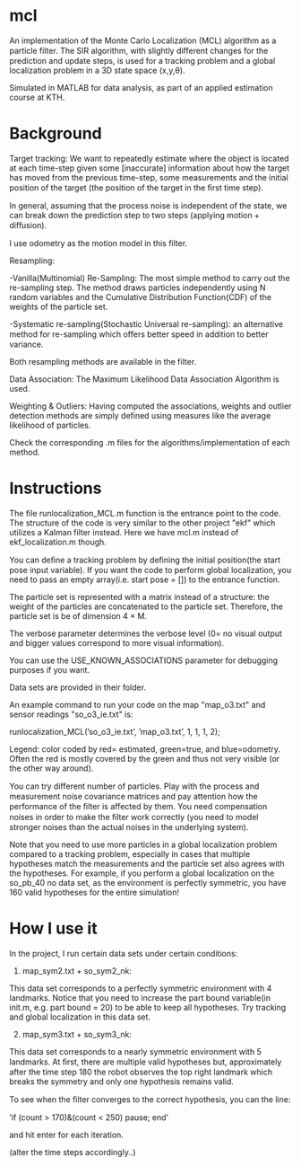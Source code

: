# mcl
An implementation of the Monte Carlo Localization (MCL) algorithm as a particle filter. 
The SIR algorithm, with slightly diﬀerent changes for the prediction and update steps, is used for a tracking problem and a global localization problem in a 3D state space (x,y,θ).

Simulated in MATLAB for data analysis, as part of an applied estimation course at KTH.

# Background

Target tracking: We want to repeatedly estimate where the object is located at each time-step given some [inaccurate] information about how the target has moved from the previous time-step, some measurements and the initial position of the target (the position of the target in the ﬁrst time step).

In general, assuming that the process noise is independent of the state, we can break down the prediction step to two steps (applying motion + diﬀusion). 

I use odometry as the motion model in this filter.

Resampling:

-Vanilla(Multinomial) Re-Sampling: The most simple method to carry out the re-sampling step. The method draws particles independently using N random variables and the Cumulative Distribution Function(CDF) of the weights of the particle set.

-Systematic re-sampling(Stochastic Universal re-sampling): an alternative method for re-sampling which oﬀers better speed in addition to better variance.

Both resampling methods are available in the filter.

Data Association: The Maximum Likelihood Data Association Algorithm is used.

Weighting & Outliers: Having computed the associations, weights and outlier detection methods are simply defined using measures like the average likelihood of particles.

Check the corresponding .m files for the algorithms/implementation of each method.

# Instructions

The file runlocalization_MCL.m function is the entrance point to the code. The structure of the code is very similar to the other project "ekf" which utilizes a Kalman filter instead. Here we have mcl.m instead of ekf_localization.m though.

You can deﬁne a tracking problem by deﬁning the initial position(the start pose input variable). If you want the code to perform global localization, you need to pass an empty array(i.e. start pose = []) to the entrance function.

The particle set is represented with a matrix instead of a structure: the weight of the particles are concatenated to the particle set. Therefore, the particle set is be of dimension 4 × M.

The verbose parameter determines the verbose level (0= no visual output and bigger values correspond to more visual
information).

You can use the USE_KNOWN_ASSOCIATIONS parameter for debugging purposes if you want.

Data sets are provided in their folder.

An example command to run your code on the map "map_o3.txt" and sensor readings "so_o3_ie.txt" is:

runlocalization_MCL(’so_o3_ie.txt’, ’map_o3.txt’, 1, 1, 1, 2);

Legend: color coded by red= estimated, green=true, and blue=odometry. Often the red is mostly covered by the green and thus not very visible (or the other way around).

You can try diﬀerent number of particles. Play with the process and measurement noise covariance matrices and pay attention how the performance of the ﬁlter is aﬀected by them.  You need compensation noises in order to make the ﬁlter work correctly (you need to model stronger noises than the actual noises in the underlying system).

Note that you need to use more particles in a global localization problem compared to a tracking problem, especially in cases that multiple hypotheses match the measurements and the particle set also agrees with the hypotheses. For example, if you perform a global localization on the so_pb_40 no data set, as the environment is perfectly symmetric, you have 160 valid hypotheses for the entire simulation!

# How I use it

In the project, I run certain data sets under certain conditions:

1. map_sym2.txt + so_sym2_nk:

This data set corresponds to a perfectly symmetric environment with 4 landmarks. Notice that you need to increase the part bound variable(in init.m, e.g. part bound = 20) to be able to keep all hypotheses. Try tracking and global localization in this data set.

2. map_sym3.txt + so_sym3_nk: 

This data set corresponds to a nearly symmetric environment with 5 landmarks. At ﬁrst, there are multiple valid hypotheses but, approximately after the time step 180 the robot observes the top right landmark which breaks the symmetry and only one hypothesis remains valid. 

To see when the ﬁlter converges to the correct
hypothesis, you can the line:

’if (count > 170)&(count < 250) pause; end’

and hit enter for each iteration.

(alter the time steps accordingly..)
